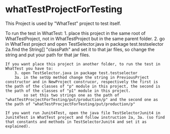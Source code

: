 # whatTestProjectForTesting

This Project is used by "WhatTest" project to test itself.

To run the test in WhatTest:
    1. place this project in the same root of WhatTestProject, not in WhatTestProject but in the same parent folder.
    2. go in WhatTest project and open TestSelector.java in package test.testselector
        2a.find the String[] "classPath" and set it to that jar files, so change the string and put your path for that jar files.
  
    If you want place this project in another folder, to run the test in WhatTest you have to: 
        3. open TestSelector.java in package test.testselector 
        3a. in the setUp method change the string in PreviousPrject constructor and in NewProject construcor, respectively the first is the path of the classes of "p" module in this project, the second is the path of the classes of "p1" module in this project.
            so set this two strings one as the path of "whatTestProcjectForTesting/put/production/p" and the second one as the path of "whatTestProcjectForTesting/put/production/p"
            
    If you want run Junit4Test, open the java file TestSelectorJunit4 in Junit4Test in WhatTest project and follow instruction 2a, 3a. (so find that constants and methods in TestSelectorJunit4 and set it as explained).